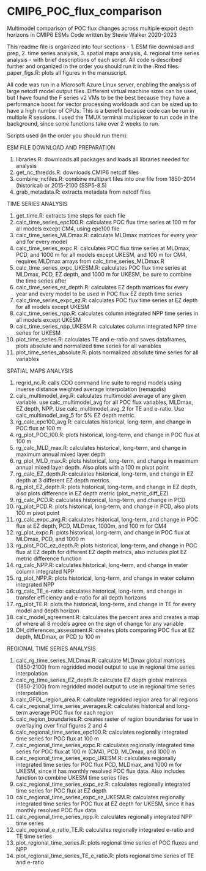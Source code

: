 # CMIP6_POC_flux_comparison
Multimodel comparison of POC flux changes across multiple export depth horizons in CMIP6 ESMs
Code written by Stevie Walker
2020-2023

This readme file is organized into four sections -  1. ESM file download and prep, 2. time series analysis, 3. spatial maps analysis, 4. regional time series analysis - with brief descriptions of each script. All code is described further and organized in the order you should run it in the .Rmd files. paper_figs.R: plots all figures in the manuscript.

All code was run in a Microsoft Azure Linux server, enabling the analysis of large netcdf model output files. Different virtual machine sizes can be used, but I have found the F series v2 VMs to be the best because they have a performance boost for vector processing workloads and can be sized up to have a high number of CPUs. This is a benefit because code can be run in multiple R sessions. I used the TMUX terminal multiplexer to run code in the background, since some functions take over 2 weeks to run.


Scripts used (in the order you should run them): 


ESM FILE DOWNLOAD AND PREPARATION


1. libraries.R: downloads all packages and loads all libraries needed for analysis
2. get_nc_thredds.R: downloads CMIP6 netcdf files
3. combine_ncfiles.R: combine multipart files into one file from 1850-2014 (historical) or 2015-2100 (SSP5-8.5)
4. grab_metadata.R: extracts metadata from netcdf files


TIME SERIES ANALYSIS


1. get_time.R: extracts time steps for each file
2. calc_time_series_epc100.R: calculates POC flux time series at 100 m for all models except CM4, using epc100 file
3. calc_time_series_MLDmax.R: calculate MLDmax matrices for every year and for every model
4. calc_time_series_expc.R: calculates POC flux time series at MLDmax, PCD, and 1000 m for all models except UKESM, and 100 m for CM4, requires MLDmax arrays from calc_time_series_MLDmax.R
5. calc_time_series_expc_UKESM.R: calculates POC flux time series at MLDmax, PCD, EZ depth, and 1000 m for UKESM, be sure to combine the time series after
6. calc_time_series_ez_depth.R: calculates EZ depth matrices for every year and every model to be used in POC flux EZ depth time series
7. calc_time_series_expc_ez.R: calculates POC flux time series at EZ depth for all models except UKESM
8. calc_time_series_npp.R: calculates column integrated NPP time series in all models except UKESM
9. calc_time_series_npp_UKESM.R: calculates column integrated NPP time series for UKESM
10. plot_time_series.R: calculates TE and e-ratio and saves dataframes, plots absolute and normalized time series for all variables
11. plot_time_series_absolute.R: plots normalized absolute time series for all variables


SPATIAL MAPS ANALYSIS


1. regrid_nc.R: calls CDO command line suite to regrid models using inverse distance weighted average interpolation (remapdis)
2. calc_multimodel_avg.R: calculates multimodel average of any given variable. use calc_multimodel_avg for all POC flux variables, MLDmax, EZ depth, NPP. Use calc_multimodel_avg_2 for TE and e-ratio. Use calc_multimodel_avg_5 for 5% EZ depth metric. 
3. rg_calc_epc100_avg.R: calculates historical, long-term, and change in POC flux at 100 m
4. rg_plot_POC_100.R: plots historical, long-term, and change in POC flux at 100 m
5. rg_calc_MLD_max.R: calculates historical, long-term, and change in maximum annual mixed layer depth
6. rg_plot_MLD_max.R: plots historical, long-term, and change in maximum annual mixed layer depth. Also plots with a 100 m pivot point
7. rg_calc_EZ_depth.R: calculates historical, long-term, and change in EZ depth at 3 different EZ depth metrics. 
8. rg_plot_EZ_depth.R: plots historical, long-term, and change in EZ depth, also plots difference in EZ depth metric (plot_metric_diff_EZ)
9. rg_calc_PCD.R: calculates historical, long-term, and change in PCD
10. rg_plot_PCD.R: plots historical, long-term, and change in PCD, also plots 100 m pivot point
11. rg_calc_expc_avg.R: calculates historical, long-term, and change in POC flux at EZ depth, PCD, MLDmax, 1000m, and 100 m for CM4
12. rg_plot_expc.R: plots historical, long-term, and change in POC flux at MLDmax, PCD, and 1000 m
13. rg_plot_POC_ez_depth.R: plots historical, long-term, and change in POC flux at EZ depth for different EZ depth metrics, also includes plot EZ metric difference function
14. rg_calc_NPP.R: calculates historical, long-term, and change in water column integrated NPP
15. rg_plot_NPP.R: plots historical, long-term, and change in water column integrated NPP
16. rg_calc_TE_e-ratio: calculates historical, long-term, and change in transfer efficiency and e-ratio for all depth horizons
17. rg_plot_TE.R: plots the historical, long-term, and change in TE for every model and depth horizon
18. calc_model_agreement.R: calculates the percent area and creates a map of where all 8 models agree on the sign of change for any variable
19. DH_differences_assessment.R: creates plots comparing POC flux at EZ depth, MLDmax, or PCD to 100 m


REGIONAL TIME SERIES ANALYSIS


1. calc_rg_time_series_MLDmax.R: calculate MLDmax global matrices (1850-2100) from regridded model output to use in regional time series interpolation
2. calc_rg_time_series_EZ_depth.R: calculate EZ depth global matrices (1850-2100) from regridded model output to use in regional time series interpolation
3. calc_GFDL_region_area.R: calculate regridded region area for all regions
4. calc_regional_time_series_averages.R: calculates historical and long-term average POC flux for each region
5. calc_region_boundaries.R: creates raster of region boundaries for use in overlaying over final figures 2 and 4
6. calc_regional_time_series_epc100.R: calculates regionally integrated time series for POC flux at 100 m
7. calc_regional_time_series_expc.R: calculates regionally integrated time series for POC flux at 100 m (CM4), PCD, MLDmax, and 1000 m
8. calc_regional_time_series_expc_UKESM.R: calculates regionally integrated time series for POC flux PCD, MLDmax, and 1000 m for UKESM, since it has monthly resolved POC flux data. Also includes function to combine UKESM time series files
9. calc_regional_time_series_expc_ez.R: calculates regionally integrated time series for POC flux at EZ depth
10. calc_regional_time_series_expc_ez_UKESM.R: calculates regionally integrated time series for POC flux at EZ depth for UKESM, since it has monthly resolved POC flux data
11. calc_regional_time_series_npp.R: calculates regionally integrated NPP time series
12. calc_regional_e_ratio_TE.R: calculates regionally integrated e-ratio and TE time series
13. plot_regional_time_series.R: plots regional time series of POC fluxes and NPP
14. plot_regional_time_series_TE_e_ratio.R: plots regional time series of TE and e-ratio
